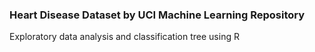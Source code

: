 ### Heart Disease Dataset by UCI Machine Learning Repository
Exploratory data analysis and classification tree using R
